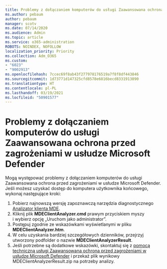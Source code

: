 ```yaml
---
title: Problemy z dołączaniem komputerów do usługi Zaawansowana ochrona przed zagrożeniami w usłudze Microsoft Defender
ms.author: pebaum
author: pebaum
manager: scotv
ms.date: 07/14/2020
ms.audience: Admin
ms.topic: article
ms.service: o365-administration
ROBOTS: NOINDEX, NOFOLLOW
localization_priority: Priority
ms.collection: Adm_O365
ms.custom:
- "6023"
- "9002913"
ms.openlocfilehash: 7ccec69f8ab43f277978176519a7f8f8df443846
ms.sourcegitcommit: 1d73771d147325cfd8578e6816becd8331913890
ms.translationtype: HT
ms.contentlocale: pl-PL
ms.lasthandoff: 03/19/2021
ms.locfileid: "50901577"
---
```

# <a name="issues-with-onboarding-machines-to-microsoft-defender-for-endpoints"></a>Problemy z dołączaniem komputerów do usługi Zaawansowana ochrona przed zagrożeniami w usłudze Microsoft Defender

Mogą występować problemy z dołączaniem komputerów do usługi Zaawansowana ochrona przed zagrożeniami w usłudze Microsoft Defender. Jeśli możesz uzyskać dostęp do komputera użytkownika końcowego, wykonaj następujące kroki:

1. Pobierz najnowszą wersję zapoznawczą narzędzia diagnostycznego [Analizator klienta MDE](https://aka.ms/betamdeanalyzer).
2. Kliknij plik **MDEClientAnalyzer.cmd** prawym przyciskiem myszy i wybierz opcję „Uruchom jako administrator”.
3. Postępuj zgodnie ze wskazówkami wyświetlanymi w pliku **MDEClientAnalyzer.htm**.
4. W celu uzyskania bardziej szczegółowych dzienników, przejrzyj utworzony podfolder o nazwie **MDEClientAnalyzerResult**.
5. Jeśli potrzebne są dodatkowe wskazówki, skontaktuj się z [pomocą techniczną usługi Zaawansowana ochrona przed zagrożeniami w usłudze Microsoft Defender](https://docs.microsoft.com/windows/security/threat-protection/microsoft-defender-atp/contact-support) i przekaż plik wynikowy MDEClientAnalyzerResult.zip na potrzeby analizy.
